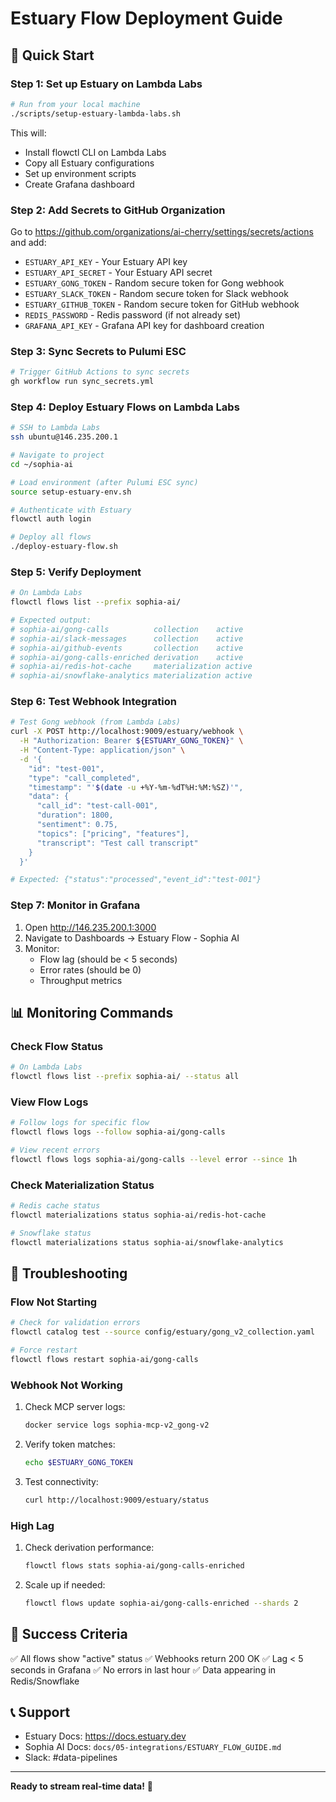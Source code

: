 # Estuary Flow Deployment Guide

## 🚀 Quick Start

### Step 1: Set up Estuary on Lambda Labs
```bash
# Run from your local machine
./scripts/setup-estuary-lambda-labs.sh
```

This will:
- Install flowctl CLI on Lambda Labs
- Copy all Estuary configurations
- Set up environment scripts
- Create Grafana dashboard

### Step 2: Add Secrets to GitHub Organization

Go to https://github.com/organizations/ai-cherry/settings/secrets/actions and add:

- `ESTUARY_API_KEY` - Your Estuary API key
- `ESTUARY_API_SECRET` - Your Estuary API secret
- `ESTUARY_GONG_TOKEN` - Random secure token for Gong webhook
- `ESTUARY_SLACK_TOKEN` - Random secure token for Slack webhook
- `ESTUARY_GITHUB_TOKEN` - Random secure token for GitHub webhook
- `REDIS_PASSWORD` - Redis password (if not already set)
- `GRAFANA_API_KEY` - Grafana API key for dashboard creation

### Step 3: Sync Secrets to Pulumi ESC
```bash
# Trigger GitHub Actions to sync secrets
gh workflow run sync_secrets.yml
```

### Step 4: Deploy Estuary Flows on Lambda Labs
```bash
# SSH to Lambda Labs
ssh ubuntu@146.235.200.1

# Navigate to project
cd ~/sophia-ai

# Load environment (after Pulumi ESC sync)
source setup-estuary-env.sh

# Authenticate with Estuary
flowctl auth login

# Deploy all flows
./deploy-estuary-flow.sh
```

### Step 5: Verify Deployment
```bash
# On Lambda Labs
flowctl flows list --prefix sophia-ai/

# Expected output:
# sophia-ai/gong-calls          collection    active
# sophia-ai/slack-messages      collection    active
# sophia-ai/github-events       collection    active
# sophia-ai/gong-calls-enriched derivation    active
# sophia-ai/redis-hot-cache     materialization active
# sophia-ai/snowflake-analytics materialization active
```

### Step 6: Test Webhook Integration
```bash
# Test Gong webhook (from Lambda Labs)
curl -X POST http://localhost:9009/estuary/webhook \
  -H "Authorization: Bearer ${ESTUARY_GONG_TOKEN}" \
  -H "Content-Type: application/json" \
  -d '{
    "id": "test-001",
    "type": "call_completed",
    "timestamp": "'$(date -u +%Y-%m-%dT%H:%M:%SZ)'",
    "data": {
      "call_id": "test-call-001",
      "duration": 1800,
      "sentiment": 0.75,
      "topics": ["pricing", "features"],
      "transcript": "Test call transcript"
    }
  }'

# Expected: {"status":"processed","event_id":"test-001"}
```

### Step 7: Monitor in Grafana
1. Open http://146.235.200.1:3000
2. Navigate to Dashboards → Estuary Flow - Sophia AI
3. Monitor:
   - Flow lag (should be < 5 seconds)
   - Error rates (should be 0)
   - Throughput metrics

## 📊 Monitoring Commands

### Check Flow Status
```bash
# On Lambda Labs
flowctl flows list --prefix sophia-ai/ --status all
```

### View Flow Logs
```bash
# Follow logs for specific flow
flowctl flows logs --follow sophia-ai/gong-calls

# View recent errors
flowctl flows logs sophia-ai/gong-calls --level error --since 1h
```

### Check Materialization Status
```bash
# Redis cache status
flowctl materializations status sophia-ai/redis-hot-cache

# Snowflake status
flowctl materializations status sophia-ai/snowflake-analytics
```

## 🔧 Troubleshooting

### Flow Not Starting
```bash
# Check for validation errors
flowctl catalog test --source config/estuary/gong_v2_collection.yaml

# Force restart
flowctl flows restart sophia-ai/gong-calls
```

### Webhook Not Working
1. Check MCP server logs:
   ```bash
   docker service logs sophia-mcp-v2_gong-v2
   ```

2. Verify token matches:
   ```bash
   echo $ESTUARY_GONG_TOKEN
   ```

3. Test connectivity:
   ```bash
   curl http://localhost:9009/estuary/status
   ```

### High Lag
1. Check derivation performance:
   ```bash
   flowctl flows stats sophia-ai/gong-calls-enriched
   ```

2. Scale up if needed:
   ```bash
   flowctl flows update sophia-ai/gong-calls-enriched --shards 2
   ```

## 🎯 Success Criteria

✅ All flows show "active" status
✅ Webhooks return 200 OK
✅ Lag < 5 seconds in Grafana
✅ No errors in last hour
✅ Data appearing in Redis/Snowflake

## 📞 Support

- Estuary Docs: https://docs.estuary.dev
- Sophia AI Docs: `docs/05-integrations/ESTUARY_FLOW_GUIDE.md`
- Slack: #data-pipelines

---

**Ready to stream real-time data!** 🌊
